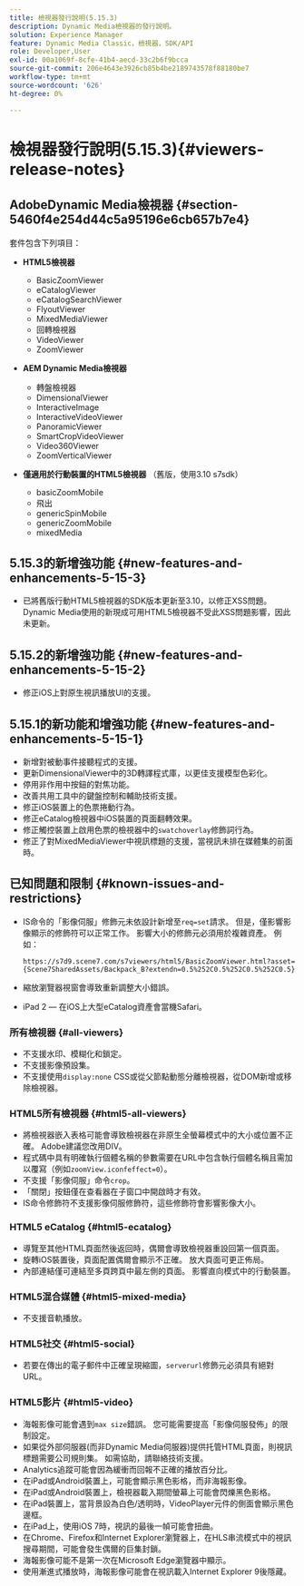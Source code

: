 ```yaml
---
title: 檢視器發行說明(5.15.3)
description: Dynamic Media檢視器的發行說明。
solution: Experience Manager
feature: Dynamic Media Classic，檢視器，SDK/API
role: Developer,User
exl-id: 00a1069f-8cfe-41b4-aecd-33c2b6f9bcca
source-git-commit: 206e4643e3926cb85b4be2189743578f88180be7
workflow-type: tm+mt
source-wordcount: '626'
ht-degree: 0%

---
```


# 檢視器發行說明(5.15.3){#viewers-release-notes}

<!-- Updated January 13, 2021 for the 5.15.3 release-->

## AdobeDynamic Media檢視器 {#section-5460f4e254d44c5a95196e6cb657b7e4}

套件包含下列項目：

* **HTML5檢視器**

   * BasicZoomViewer
   * eCatalogViewer
   * eCatalogSearchViewer
   * FlyoutViewer
   * MixedMediaViewer
   * 回轉檢視器
   * VideoViewer
   * ZoomViewer

* **AEM Dynamic Media檢視器**

   * 轉盤檢視器
   * DimensionalViewer
   * InteractiveImage
   * InteractiveVideoViewer
   * PanoramicViewer
   * SmartCropVideoViewer
   * Video360Viewer
   * ZoomVerticalViewer

* **僅適用於行動裝置的HTML5檢視器** （舊版，使用3.10 s7sdk）

   * basicZoomMobile
   * 飛出
   * genericSpinMobile
   * genericZoomMobile
   * mixedMedia

## 5.15.3的新增強功能 {#new-features-and-enhancements-5-15-3}

* 已將舊版行動HTML5檢視器的SDK版本更新至3.10，以修正XSS問題。Dynamic Media使用的新現成可用HTML5檢視器不受此XSS問題影響，因此未更新。

## 5.15.2的新增強功能 {#new-features-and-enhancements-5-15-2}

* 修正iOS上對原生視訊播放UI的支援。

## 5.15.1的新功能和增強功能 {#new-features-and-enhancements-5-15-1}

* 新增對被動事件接聽程式的支援。
* 更新DimensionalViewer中的3D轉譯程式庫，以更佳支援模型色彩化。
* 停用非作用中按鈕的對焦功能。
* 改善共用工具中的鍵盤控制和輔助技術支援。
* 修正iOS裝置上的色票捲動行為。
* 修正eCatalog檢視器中iOS裝置的頁面翻轉效果。
* 修正觸控裝置上啟用色票的檢視器中的`swatchoverlay`修飾詞行為。
* 修正了對MixedMediaViewer中視訊標題的支援，當視訊未排在媒體集的前面時。

## 已知問題和限制 {#known-issues-and-restrictions}

* IS命令的「影像伺服」修飾元未依設計新增至`req=set`請求。 但是，僅影響影像顯示的修飾符可以正常工作。 影響大小的修飾元必須用於複雜資產。 例如：

   `https://s7d9.scene7.com/s7viewers/html5/BasicZoomViewer.html?asset= {Scene7SharedAssets/Backpack_B?extendn=0.5%252C0.5%252C0.5%252C0.5}`

* 縮放瀏覽器視窗會導致重新調整大小錯誤。
* iPad 2 — 在iOS上大型eCatalog資產會當機Safari。

### 所有檢視器 {#all-viewers}

* 不支援水印、模糊化和鎖定。
* 不支援影像預設集。
* 不支援使用`display:none` CSS或從父節點動態分離檢視器，從DOM新增或移除檢視器。

### HTML5所有檢視器 {#html5-all-viewers}

* 將檢視器嵌入表格可能會導致檢視器在非原生全螢幕模式中的大小或位置不正確。 Adobe建議您改用DIV。
* 程式碼中具有明確執行個體名稱的參數需要在URL中包含執行個體名稱且需加以覆寫（例如`zoomView.iconfeffect=0`）。
* 不支援「影像伺服」命令`crop`。
* 「關閉」按鈕僅在查看器在子窗口中開啟時才有效。
* IS命令修飾符不支援影像伺服修飾符，這些修飾符會影響影像大小。

### HTML5 eCatalog {#html5-ecatalog}

* 導覽至其他HTML頁面然後返回時，偶爾會導致檢視器重設回第一個頁面。
* 旋轉iOS裝置後，頁面配置偶爾會顯示不正確。 放大頁面可更正佈局。
* 內部連結僅可連結至多頁跨頁中最左側的頁面。 影響直向模式中的行動裝置。

### HTML5混合媒體 {#html5-mixed-media}

* 不支援音軌播放。

### HTML5社交 {#html5-social}

* 若要在傳出的電子郵件中正確呈現縮圖，`serverurl`修飾元必須具有絕對URL。

### HTML5影片 {#html5-video}

* 海報影像可能會遇到`max size`錯誤。 您可能需要提高「影像伺服發佈」的限制設定。
* 如果從外部伺服器(而非Dynamic Media伺服器)提供托管HTML頁面，則視訊標題需要公司規則集。 如需協助，請聯絡技術支援。
* Analytics追蹤可能會因為緩衝而回報不正確的播放百分比。
* 在iPad或Android裝置上，可能會顯示黑色影格，而非海報影像。
* 在iPad或Android裝置上，檢視器載入期間螢幕上可能會閃爍黑色影格。
* 在iPad裝置上，當背景設為白色/透明時，VideoPlayer元件的側面會顯示黑色邊框。
* 在iPad上，使用iOS 7時，視訊的最後一幀可能會扭曲。
* 在Chrome、Firefox和Internet Explorer瀏覽器上，在HLS串流模式中的視訊搜尋期間，可能會發生偶爾的巨集封鎖。
* 海報影像可能不是第一次在Microsoft Edge瀏覽器中顯示。
* 使用漸進式播放時，海報影像可能會在視訊載入Internet Explorer 9後隱藏。
